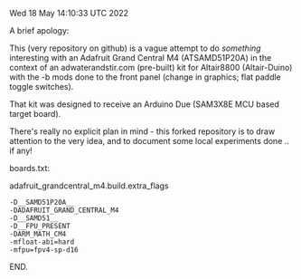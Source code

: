 Wed 18 May 14:10:33 UTC 2022

A brief apology:

This (very repository on github) is a vague attempt to do
*something* interesting with an Adafruit Grand Central M4
(ATSAMD51P20A) in the context of an adwaterandstir.com
(pre-built) kit for Altair8800 (Altair-Duino) with the -b mods
done to the front panel (change in graphics; flat paddle
toggle switches).

That kit was designed to receive an Arduino Due (SAM3X8E MCU
based target board).

There's really no explicit plan in mind - this forked
repository is to draw attention to the very idea, and
to document some local experiments done .. if any!

boards.txt:

  adafruit_grandcentral_m4.build.extra_flags

    -D__SAMD51P20A__ 
    -DADAFRUIT_GRAND_CENTRAL_M4 
    -D__SAMD51__ 
    -D__FPU_PRESENT 
    -DARM_MATH_CM4 
    -mfloat-abi=hard 
    -mfpu=fpv4-sp-d16

END.
